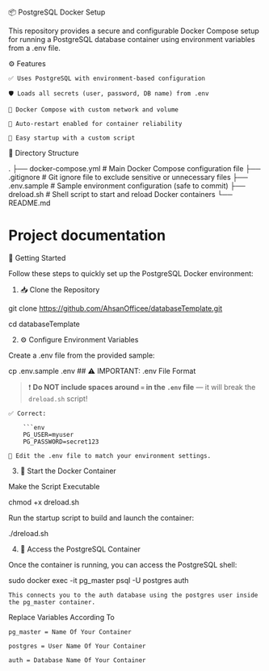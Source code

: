 📦 PostgreSQL Docker Setup

This repository provides a secure and configurable Docker Compose setup for running a PostgreSQL database container using environment variables from a .env file.

⚙️ Features

    ✅ Uses PostgreSQL with environment-based configuration

    🛡️ Loads all secrets (user, password, DB name) from .env

    🐳 Docker Compose with custom network and volume

    🔁 Auto-restart enabled for container reliability

    🚀 Easy startup with a custom script


📁 Directory Structure

.
├── docker-compose.yml    # Main Docker Compose configuration file
├── .gitignore            # Git ignore file to exclude sensitive or unnecessary files
├── .env.sample           # Sample environment configuration (safe to commit)
├── dreload.sh            # Shell script to start and reload Docker containers
└── README.md             

# Project documentation

🚀 Getting Started

Follow these steps to quickly set up the PostgreSQL Docker environment:
1. 📥 Clone the Repository

git clone https://github.com/AhsanOfficee/databaseTemplate.git

cd databaseTemplate

2. ⚙️ Configure Environment Variables

Create a .env file from the provided sample:

cp .env.sample .env
    ## ⚠️ IMPORTANT: .env File Format

> ❗ **Do NOT include spaces around `=` in the `.env` file** — it will break the `dreload.sh` script!

    ✅ Correct:

        ```env
        PG_USER=myuser
        PG_PASSWORD=secret123
        
    📝 Edit the .env file to match your environment settings.

3. 🐳 Start the Docker Container

Make the Script Executable

chmod +x dreload.sh

Run the startup script to build and launch the container:

./dreload.sh

4. 🧱 Access the PostgreSQL Container

Once the container is running, you can access the PostgreSQL shell:

sudo docker exec -it pg_master psql -U postgres auth

    This connects you to the auth database using the postgres user inside the pg_master container.

Replace Variables According To 

    pg_master = Name Of Your Container

    postgres = User Name Of Your Container
    
    auth = Database Name Of Your Container
